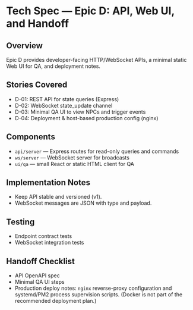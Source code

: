 # Tech Spec — Epic D: API, Web UI, and Handoff

## Overview
Epic D provides developer-facing HTTP/WebSocket APIs, a minimal static Web UI for QA, and deployment notes.

## Stories Covered
- D-01: REST API for state queries (Express)
- D-02: WebSocket state_update channel
- D-03: Minimal QA UI to view NPCs and trigger events
- D-04: Deployment & host-based production config (nginx)

## Components
- `api/server` — Express routes for read-only queries and commands
- `ws/server` — WebSocket server for broadcasts
- `ui/qa` — small React or static HTML client for QA

## Implementation Notes
- Keep API stable and versioned (v1).
- WebSocket messages are JSON with type and payload.

## Testing
- Endpoint contract tests
- WebSocket integration tests

## Handoff Checklist
- API OpenAPI spec
- Minimal QA UI steps
- Production deploy notes: `nginx` reverse-proxy configuration and systemd/PM2 process supervision scripts. (Docker is not part of the recommended deployment plan.)
